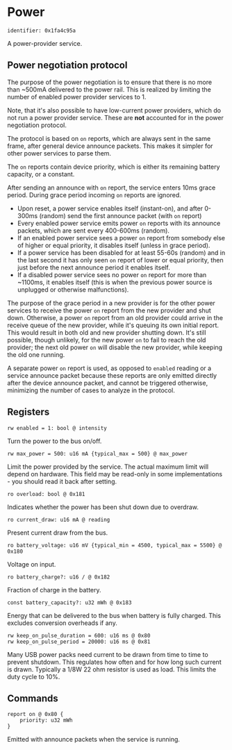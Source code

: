 # Power

    identifier: 0x1fa4c95a

A power-provider service.

## Power negotiation protocol

The purpose of the power negotiation is to ensure that there is no more than ~500mA
delivered to the power rail.
This is realized by limiting the number of enabled power provider services to 1.

Note, that it's also possible to have low-current power providers, which do not
run a power provider service.
These are **not** accounted for in the power negotiation protocol.

The protocol is based on `on` reports, which are always sent in the same frame,
after general device announce packets.
This makes it simpler for other power services to parse them.

The `on` reports contain device priority, which is either its remaining battery
capacity, or a constant.

After sending an announce with `on` report, the service enters 10ms grace period.
During grace period incoming `on` reports are ignored.

* Upon reset, a power service enables itself (instant-on), and after 0-300ms (random)
  send the first announce packet (with `on` report)
* Every enabled power service emits power `on` reports with its announce packets,
  which are sent every 400-600ms (random).
* If an enabled power service sees a power `on` report from somebody else of higher or equal priority,
  it disables itself (unless in grace period).
* If a power service has been disabled for at least 55-60s (random) and in the last second
  it has only seen `on` report of lower or equal priority,
  then just before the next announce period it enables itself.
* If a disabled power service sees no power `on` report for more than ~1100ms, it enables itself
  (this is when the previous power source is unplugged or otherwise malfunctions).

The purpose of the grace period in a new provider is for the other power services to
receive the power `on` report from the new provider and shut down.
Otherwise, a power `on` report from an old provider could arrive in the receive queue of the new
provider, while it's queuing its own initial report.
This would result in both old and new provider shutting down.
It's still possible, though unlikely, for the new power `on` to fail to reach the old provider;
the next old power `on` will disable the new provider, while keeping the old one running.

A separate power `on` report is used, as opposed to `enabled` reading or a service announce packet
because these reports are only emitted directly after the device announce packet, and cannot
be triggered otherwise, minimizing the number of cases to analyze in the protocol.

## Registers

    rw enabled = 1: bool @ intensity

Turn the power to the bus on/off.

    rw max_power = 500: u16 mA {typical_max = 500} @ max_power

Limit the power provided by the service. The actual maximum limit will depend on hardware.
This field may be read-only in some implementations - you should read it back after setting.

    ro overload: bool @ 0x181

Indicates whether the power has been shut down due to overdraw.

    ro current_draw: u16 mA @ reading

Present current draw from the bus.

    ro battery_voltage: u16 mV {typical_min = 4500, typical_max = 5500} @ 0x180

Voltage on input.

    ro battery_charge?: u16 / @ 0x182

Fraction of charge in the battery.

    const battery_capacity?: u32 mWh @ 0x183

Energy that can be delivered to the bus when battery is fully charged.
This excludes conversion overheads if any.

    rw keep_on_pulse_duration = 600: u16 ms @ 0x80
    rw keep_on_pulse_period = 20000: u16 ms @ 0x81

Many USB power packs need current to be drawn from time to time to prevent shutdown.
This regulates how often and for how long such current is drawn.
Typically a 1/8W 22 ohm resistor is used as load. This limits the duty cycle to 10%.

## Commands

    report on @ 0x80 {
        priority: u32 mWh
    }

Emitted with announce packets when the service is running.